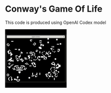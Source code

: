 # Conway's Game Of Life
This code is produced using OpenAI Codex model  
  
<img src="./images/gameoflife.gif" width=40%>

